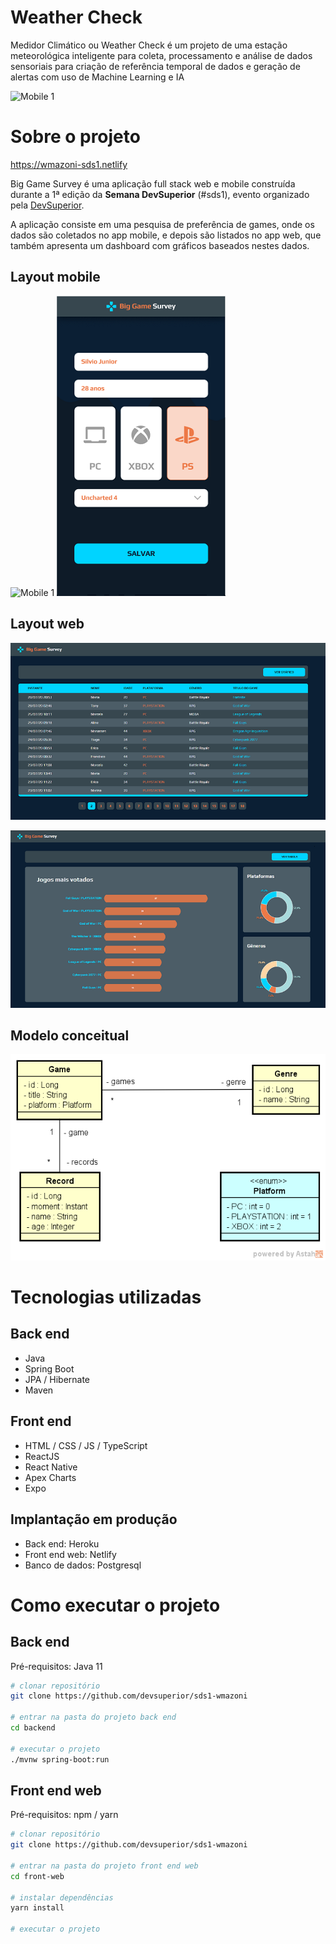 # Weather Check
Medidor Climático ou Weather Check é um projeto de uma estação meteorológica inteligente para coleta, processamento e análise de dados sensoriais para criação de referência temporal de dados e geração de alertas com uso de Machine Learning e IA

![Mobile 1](https://lh3.googleusercontent.com/pw/ADCreHdjKhmMVEm_Ba82Votl0Fcun2LVu3JEs-RpqDECw6wp2iLjcHVpIb33afHCfM3Rd2dKE3kSEkNEk-Ij9G2VCJOaBWH4zWgjnKWxhgp2EdcrBAigpYxs84LK3Ot1tzc1FnP3OypXtwuSrhKq1ZXaBLCztherTls5_sZpW0ZV_FtSD_WxIrXxTtKwCWddvBGSorhWvwyLX6tkCrK0D9GJuzp6gdBjHCTgO1FEy8ZvTuw0fxtEEY0kTzKTM277UZlsn-DN-LuH8Qqi_DiUij60-_2bsW2Xze4bndJpJ8gkGN1M_IpLDoXoR0LULJrspVlgyPWreXnn8Qf_MW6TRAJtf30BGQIv2k45mjaZQUynv56tpxQs_AIZ1cKSrGOHQHMH7Y3au7aOtCJS2DodsN9yh9M7dHwba0fnc-uSBlrzzcByPeiJiuBsr5EY48wqD2667nXXAVOXYgju7w6YrEJXtXblfEAXozaNdRlrzYFUwpZmY2peuT8uH3WcJr59r2VuzXiDNrsYx6C92FdfznPd_KqQfhj4sxJ3TTKvw95NvMZg9sVixX96ywDDUVJJhDbXoLI7sl0122oRcYg-mogkjO_o_UUqutMSwudVklo5mS6Mu-Eoaoqz72I8TWtjrzXheOsNwuh8wC_cESg6hHw37xzU5Wh34el5byGlXsa8UWflbVq3ybC9IFYHXo5uXY4BnYb7Mqkt8eveY0dniDKvf_s5EYKrEFA0b9XQw1vG-V5zSvn7EVICflb0nylYI3aQzMM4IgmTqxWyLPBCG5nlr86fhQpEpIlxC4ihY7dLzHoCHxdbkSFQEWKB8-YQ67O7h21nzPyO-UV3rXKu0e5ZAQPVvaHel5Lu0mehfQi6fqbWLT0k1MsA_3N5dvz7Y7aj6opZWChe3aQZOSTv10CgvX5XE9kyEj4d5bfnpZkTL5h6hVTHK0f9c0fRQgnA9ngarien9xcuy1bU2xKy3JoxnROAV9IduIzY=w721-h597-s-no-gm?authuser=0)
# Sobre o projeto

https://wmazoni-sds1.netlify

Big Game Survey é uma aplicação full stack web e mobile construída durante a 1ª edição da **Semana DevSuperior** (#sds1), evento organizado pela [DevSuperior](https://devsuperior.com "Site da DevSuperior").

A aplicação consiste em uma pesquisa de preferência de games, onde os dados são coletados no app mobile, e depois são listados no app web, que também apresenta um dashboard com gráficos baseados nestes dados.

## Layout mobile
![Mobile 1](https://lh3.googleusercontent.com/pw/ADCreHfsz6NmAE_V79lEFHSSMoyOq71m2EbPIrDJXexpQWduaMFotcVF0yCeqcB1wuKEmbvNMgLmGJQX-WK6HZtbOOlXxB5ynYz7adB83BwUHD6gKAPl6ARfitaNE0R-KW-HqewCvTcG4cqSoe4MrEMDjvZ4=w842-h632-s-no?authuser=0) ![Mobile 2](https://github.com/acenelio/assets/raw/main/sds1/mobile2.png)

## Layout web
![Web 1](https://github.com/acenelio/assets/raw/main/sds1/web1.png)

![Web 2](https://github.com/acenelio/assets/raw/main/sds1/web2.png)

## Modelo conceitual
![Modelo Conceitual](https://github.com/acenelio/assets/raw/main/sds1/modelo-conceitual.png)

# Tecnologias utilizadas
## Back end
- Java
- Spring Boot
- JPA / Hibernate
- Maven
## Front end
- HTML / CSS / JS / TypeScript
- ReactJS
- React Native
- Apex Charts
- Expo
## Implantação em produção
- Back end: Heroku
- Front end web: Netlify
- Banco de dados: Postgresql

# Como executar o projeto

## Back end
Pré-requisitos: Java 11

```bash
# clonar repositório
git clone https://github.com/devsuperior/sds1-wmazoni

# entrar na pasta do projeto back end
cd backend

# executar o projeto
./mvnw spring-boot:run
```

## Front end web
Pré-requisitos: npm / yarn

```bash
# clonar repositório
git clone https://github.com/devsuperior/sds1-wmazoni

# entrar na pasta do projeto front end web
cd front-web

# instalar dependências
yarn install

# executar o projeto
